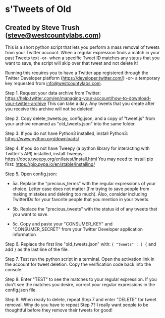 # s'Tweets of Old

## Created by Steve Trush (steve@westcountylabs.com)

This is a short python script that lets you perform a mass removal of tweets from your Twitter account.
When a regular expression finds a match in your past Tweets text -or- when a specific Tweet ID matches any status that you want to save, the script will skip over that tweet and not delete it!  

Running this requires you to have a Twitter app registered through the Twitter Developer platform (https://developer.twitter.com/) -or- a temporary key requested from info@westcountylabs.com.

Step 1. Request your data archive from Twitter: https://help.twitter.com/en/managing-your-account/how-to-download-your-twitter-archive This can take a day. Any tweets that you create after you receive this archive will not be deleted!

Step 2. Copy delete\_tweets.py, config.json, and a copy of "tweet.js" from your archive renamed as "old\_tweets.json" into the same folder.

Step 3. If you do not have Python3 installed, install Python3: https://www.python.org/downloads/

Step 4. If you do not have Tweepy (a python library for interacting with Twitter's API) installed, install Tweepy: https://docs.tweepy.org/en/latest/install.html You may need to install pip first: https://pip.pypa.io/en/stable/installing/

Step 5. Open config.json:
	
  * 5a. Replace the "precious\_terms" with the regular expressions of your choice. Letter case does not matter (I'm trying to save people from making mistakes and deleting too much). Also, consider including TwitterIDs for your favorite people that you mention in your tweets. 

  * 5b. Replace the "precious\_tweets" with the status id of any tweets that you want to save.
	
  * 5c. Copy and paste your "CONSUMER\_KEY" and "CONSUMER\_SECRET" from your Twitter Developer application information  

Step 6. Replace the first line "old_tweets.json" with: ``` { "tweets" : [ { ``` 
and add ```}``` as the last line of the file.

Step 7. Test run the python script in a terminal. Open the activation link in the account for tweet deletion. Copy the verification code back into the console. 

Step 8. Enter "TEST" to see the matches to your regular expression. If you don't see the matches you desire, correct your regular expressions in the config.json file.

Step 9. When ready to delete, repeat Step 7 and enter "DELETE" for tweet removal. Why do you have to repeat Step 7? I really want people to be thoughtful before they remove their tweets for good!




